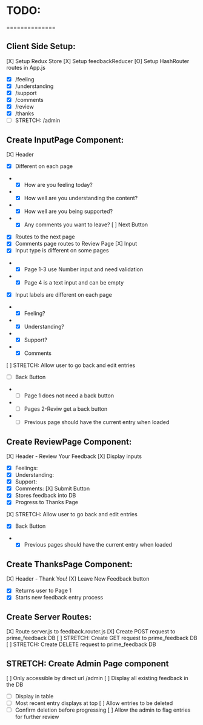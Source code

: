 # TODO:
==============

## Client Side Setup:

[X] Setup Redux Store
[X] Setup feedbackReducer
[O] Setup HashRouter routes in App.js
- [X] /feeling
- [X] /understanding
- [X] /support
- [X] /comments
- [X] /review
- [X] /thanks
- [ ] STRETCH: /admin

## Create InputPage Component:

[X] Header
 - [X] Different on each page
 - - [X] How are you feeling today?
 - - [X] How well are you understanding the content?
 - - [X] How well are you being supported?
 - - [X] Any comments you want to leave?
[ ] Next Button
- [X] Routes to the next page
- [X] Comments page routes to Review Page
[X] Input
- [X] Input type is different on some pages
- - [X] Page 1-3 use Number input and need validation
- - [X] Page 4 is a text input and can be empty
- [X] Input labels are different on each page
- - [X] Feeling?
- - [X] Understanding?
- - [X] Support?
- - [X] Comments

[ ] STRETCH: Allow user to go back and edit entries
- [ ] Back Button
- - [ ] Page 1 does not need a back button
- - [ ] Pages 2-Reviw get a back button
- - [ ] Previous page should have the current entry when loaded

## Create ReviewPage Component:

[X] Header - Review Your Feedback
[X] Display inputs
- [X] Feelings:
- [X] Understanding: 
- [X] Support: 
- [X] Comments: 
[X] Submit Button
- [X] Stores feedback into DB
- [X] Progress to Thanks Page

[X] STRETCH: Allow user to go back and edit entries
- [X] Back Button
- - [X] Previous pages should have the current entry when loaded

## Create ThanksPage Component:

[X] Header - Thank You!
[X] Leave New Feedback button
- [X] Returns user to Page 1
- [X] Starts new feedback entry process

## Create Server Routes:

[X] Route server.js to feedback.router.js
[X] Create POST request to prime_feedback DB
[ ] STRETCH: Create GET request to prime_feedback DB
[ ] STRETCH: Create DELETE request to prime_feedback DB

## STRETCH: Create Admin Page component

[ ] Only accessible by direct url /admin
[ ] Display all existing feedback in the DB
- [ ] Display in table
- [ ] Most recent entry displays at top
[ ] Allow entries to be deleted
- [ ] Confirm deletion before progressing
[ ] Allow the admin to flag entries for further review
